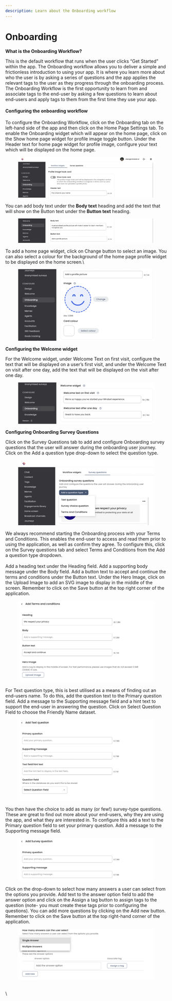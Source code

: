 ```yaml
---
description: Learn about the Onboarding workflow
---
```


# Onboarding

**What is the Onboarding Workflow?**

This is the default workflow that runs when the user clicks “Get Started” within the app. The Onboarding workflow allows you to deliver a simple and frictionless introduction to using your app. It is where you learn more about who the user is by asking a series of questions and the app applies the relevant tags to the user as they progress through the onboarding process. The Onboarding Workflow is the first opportunity to learn from and associate tags to the end-user by asking a few questions to learn about end-users and apply tags to them from the first time they use your app.&#x20;

#### Configuring the onboarding workflow

To configure the Onboarding Workflow, click on the Onboarding tab on the left-hand side of the app and then click on the Home Page Settings tab. To enable the Onboarding widget which will appear on the home page, click on the Show home page widget for profile image toggle button. Under the Header text for home page widget for profile image, configure your text which will be displayed on the home page.

<figure><img src="../../../.gitbook/assets/Screenshot 2024-02-28 at 09.49.32 (2).png" alt=""><figcaption></figcaption></figure>

You can add body text under the **Body text** heading and add the text that will show on the Button text under the **Button text** heading.

<figure><img src="../../../.gitbook/assets/Screenshot 2024-02-28 at 09.55.30.png" alt=""><figcaption></figcaption></figure>

To add a home page widget, click on Change button to select an image. You can also select a colour for the background of the home page profile widget to be displayed on the home screen.\


<figure><img src="../../../.gitbook/assets/Screenshot 2024-02-28 at 09.57.41.png" alt=""><figcaption></figcaption></figure>

**Configuring the Welcome widget**

For the Welcome widget, under Welcome Text on first visit, configure the text that will be displayed on a user’s first visit, and under the Welcome Text on visit after one day, add the text that will be displayed on the visit after one day.

<figure><img src="../../../.gitbook/assets/Screenshot 2024-02-28 at 09.59.21.png" alt=""><figcaption></figcaption></figure>

**Configuring Onboarding Survey Questions**

Click on the Survey Questions tab to add and configure Onboarding survey questions that the user will answer during the onboarding user journey. Click on the Add a question type drop-down to select the question type.

<figure><img src="../../../.gitbook/assets/Screenshot 2024-02-28 at 10.01.48.png" alt=""><figcaption></figcaption></figure>

We always recommend starting the Onboarding process with your Terms and Conditions. This enables the end-user to access and read them prior to using the application, as well as confirm they agree. To configure this, click on the Survey questions tab and select Terms and Conditions from the Add a question type dropdown.\
\
Add a heading text under the Heading field. Add a supporting body message under the Body field. Add a button text to accept and continue the terms and conditions under the Button text. Under the Hero Image, click on the Upload Image to add an SVG image to display in the middle of the screen. Remember to click on the Save button at the top right corner of the application.

<figure><img src="../../../.gitbook/assets/Screenshot 2024-02-28 at 10.03.22.png" alt=""><figcaption></figcaption></figure>

For Text question type, this is best utilised as a means of finding out an end-users name. To do this, add the question text to the Primary question field. Add a message to the Supporting message field and a hint text to support the end-user in answering the question.  Click on Select Question Field to choose the Friendly Name dataset.&#x20;

<figure><img src="../../../.gitbook/assets/Screenshot 2024-02-28 at 10.04.18.png" alt=""><figcaption></figcaption></figure>

You then have the choice to add as many (or few!) survey-type questions. These are great to find out more about your end-users, why they are using the app, and what they are interested in. To configure this add a text to the Primary question field to set your primary question. Add a message to the Supporting message field.

<figure><img src="../../../.gitbook/assets/Screenshot 2024-02-28 at 10.05.12.png" alt=""><figcaption></figcaption></figure>

Click on the drop-down to select how many answers a user can select from the options you provide. Add text to the answer option field to add the answer option and click on the Assign a tag button to assign tags to the question (note- you must create these tags prior to configuring the questions). You can add more questions by clicking on the Add new button. Remember to click on the Save button at the top right-hand corner of the application.

<figure><img src="../../../.gitbook/assets/Screenshot 2024-02-28 at 10.05.58.png" alt=""><figcaption></figcaption></figure>





\
\
